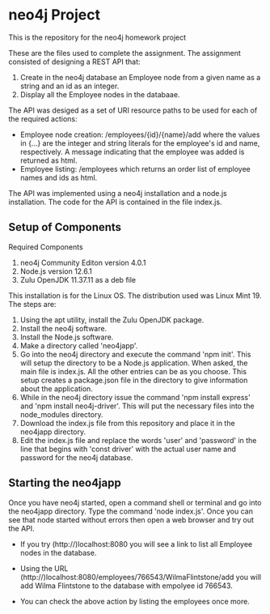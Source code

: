 # neo4j Project
This is the repository for the neo4j homework project

These are the files used to complete the assignment. The assignment consisted
of designing a REST API that:

1. Create in the neo4j database an Employee node from a given name as a string and an id as an integer.
2. Display all the Employee nodes in the databaae. 

The API was desiged as a set of URI resource paths to be used for each of the required actions:
- Employee node creation: /employees/{id}/{name}/add where the values in {...} are the integer 
and string literals for the employee's id and name, respectively. A message indicating that the
employee was added is returned as html. 
- Employee listing: /employees which returns an order list of employee names and ids as html. 

The API was implemented using a neo4j installation and a node.js installation. The code for the API is
contained in the file index.js. 

## Setup of Components
Required Components
1. neo4j Community Editon version 4.0.1
2. Node.js version 12.6.1 
3. Zulu OpenJDK 11.37.11 as a deb file

This installation is for the Linux OS. The distribution used was Linux Mint 19.
The steps are:
1. Using the apt utility, install the Zulu OpenJDK package.
2. Install the neo4j software.
3. Install the Node.js software.
4. Make a directory called 'neo4japp'.
5. Go into the neo4j directory and execute the command 'npm init'.
This will setup the directory to be a Node.js application. When asked,
the main file is index.js. All the other entries can be as you choose.
This setup creates a package.json file in the directory to give information
about the application. 
6. While in the neo4j directory issue the command 'npm install express' and
'npm install neo4j-driver'. This will put the necessary files into the node_modules
directory. 
7. Download the index.js file from this repository and place it in the neo4japp directory.
8. Edit the index.js file and replace the words 'user' and 'password' in the line that 
begins with 'const driver' with the actual user name and password for the neo4j database. 

## Starting the neo4japp

Once you have neo4j started, open a command shell or terminal and go into the neo4japp
directory. Type the command 'node index.js'. Once you can see that node started without
errors then open a web browser and try out the API. 

* If you try (http://)localhost:8080 you will see a link to list all Employee nodes
in the database. 

* Using the URL (http://)localhost:8080/employees/766543/WilmaFlintstone/add you will add
Wilma Flintstone to the database with empolyee id 766543.

* You can check the above action by listing the employees once more. 

